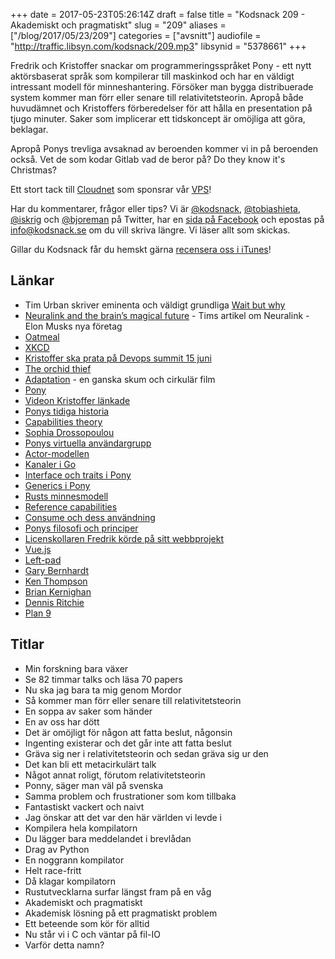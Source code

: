 +++
date = 2017-05-23T05:26:14Z
draft = false
title = "Kodsnack 209 - Akademiskt och pragmatiskt"
slug = "209"
aliases = ["/blog/2017/05/23/209"]
categories = ["avsnitt"]
audiofile = "http://traffic.libsyn.com/kodsnack/209.mp3"
libsynid = "5378661"
+++

Fredrik och Kristoffer snackar om programmeringsspråket Pony - ett nytt aktörsbaserat språk som kompilerar till maskinkod och har en väldigt intressant modell för minneshantering. Försöker man bygga distribuerade system kommer man förr eller senare till relativitetsteorin. Apropå både huvudämnet och Kristoffers förberedelser för att hålla en presentation på tjugo minuter. Saker som implicerar ett tidskoncept är omöjliga att göra, beklagar.

Apropå Ponys trevliga avsaknad av beroenden kommer vi in på beroenden också. Vet de som kodar Gitlab vad de beror på? Do they know it's Christmas?

Ett stort tack till [Cloudnet](http://www.cloudnet.se) som sponsrar vår [VPS](http://en.wikipedia.org/wiki/Virtual_private_server)!

Har du kommentarer, frågor eller tips? Vi är [@kodsnack](https://www.twitter.com/kodsnack), [@tobiashieta](https://www.twitter.com/tobiashieta), [@iskrig](https://www.twitter.com/iskrig) och [@bjoreman](https://www.twitter.com/bjoreman) på Twitter, har en [sida på Facebook](https://www.facebook.com/kodsnack) och epostas på [info@kodsnack.se](mailto:info@kodsnack.se) om du vill skriva längre. Vi läser allt som skickas.

Gillar du Kodsnack får du hemskt gärna [recensera oss i iTunes](http://itunes.apple.com/se/podcast/kodsnack/id561631498?l=en)!

## Länkar ##
* Tim Urban skriver eminenta och väldigt grundliga [Wait but why](http://waitbutwhy.com/)
* [Neuralink and the brain’s magical future](http://waitbutwhy.com/2017/04/neuralink.html) - Tims artikel om Neuralink - Elon Musks nya företag
* [Oatmeal](http://theoatmeal.com/)
* [XKCD](https://xkcd.com/)
* [Kristoffer ska prata på Devops summit 15 juni](http://techworld.event.idg.se/event/devops-summit/)
* [The orchid thief](https://en.wikipedia.org/wiki/The_Orchid_Thief)
* [Adaptation](https://en.wikipedia.org/wiki/Adaptation_%28film%29) - en ganska skum och cirkulär film
* [Pony](https://www.ponylang.org/)
* [Videon Kristoffer länkade](https://www.youtube.com/watch?v=R6T8ytKV6dc)
* [Ponys tidiga historia](https://www.ponylang.org/blog/2017/05/an-early-history-of-pony/)
* [Capabilities theory](http://www.doc.ic.ac.uk/~scd/fast-cheap-AGERE.pdf)
* [Sophia Drossopoulou](http://www.imperial.ac.uk/people/s.drossopoulou)
* [Ponys virtuella användargrupp](https://pony.groups.io/g/vug)
* [Actor-modellen](https://en.wikipedia.org/wiki/Actor_model)
* [Kanaler i Go](https://tour.golang.org/concurrency/2)
* [Interface och traits i Pony](https://tutorial.ponylang.org/types/traits-and-interfaces.html)
* [Generics i Pony](https://tutorial.ponylang.org/generics/)
* [Rusts minnesmodell](https://doc.rust-lang.org/reference/memory-model.html)
* [Reference capabilities](https://tutorial.ponylang.org/capabilities/reference-capabilities.html)
* [Consume och dess användning](https://tutorial.ponylang.org/capabilities/consume-and-destructive-read.html)
* [Ponys filosofi och principer](https://www.ponylang.org/discover/#the-pony-philosophy)
* [Licenskollaren Fredrik körde på sitt webbprojekt](https://www.npmjs.com/package/license-checker)
* [Vue.js](https://vuejs.org/)
* [Left-pad](http://left-pad.io/)
* [Gary Bernhardt](https://www.destroyallsoftware.com/screencasts)
* [Ken Thompson](https://en.wikipedia.org/wiki/Ken_Thompson)
* [Brian Kernighan](https://en.wikipedia.org/wiki/Brian_Kernighan)
* [Dennis Ritchie](https://en.wikipedia.org/wiki/Dennis_Ritchie)
* [Plan 9](https://en.wikipedia.org/wiki/Plan_9_from_Bell_Labs)

## Titlar ##
* Min forskning bara växer
* Se 82 timmar talks och läsa 70 papers
* Nu ska jag bara ta mig genom Mordor
* Så kommer man förr eller senare till relativitetsteorin
* En soppa av saker som händer
* En av oss har dött
* Det är omöjligt för någon att fatta beslut, någonsin
* Ingenting existerar och det går inte att fatta beslut
* Gräva sig ner i relativitetsteorin och sedan gräva sig ur den
* Det kan bli ett metacirkulärt talk
* Något annat roligt, förutom relativitetsteorin
* Ponny, säger man väl på svenska
* Samma problem och frustrationer som kom tillbaka
* Fantastiskt vackert och naivt
* Jag önskar att det var den här världen vi levde i
* Kompilera hela kompilatorn
* Du lägger bara meddelandet i brevlådan
* Drag av Python
* En noggrann kompilator
* Helt race-fritt
* Då klagar kompilatorn
* Rustutvecklarna surfar längst fram på en våg
* Akademiskt och pragmatiskt
* Akademisk lösning på ett pragmatiskt problem
* Ett beteende som kör för alltid
* Nu står vi i C och väntar på fil-IO
* Varför detta namn?